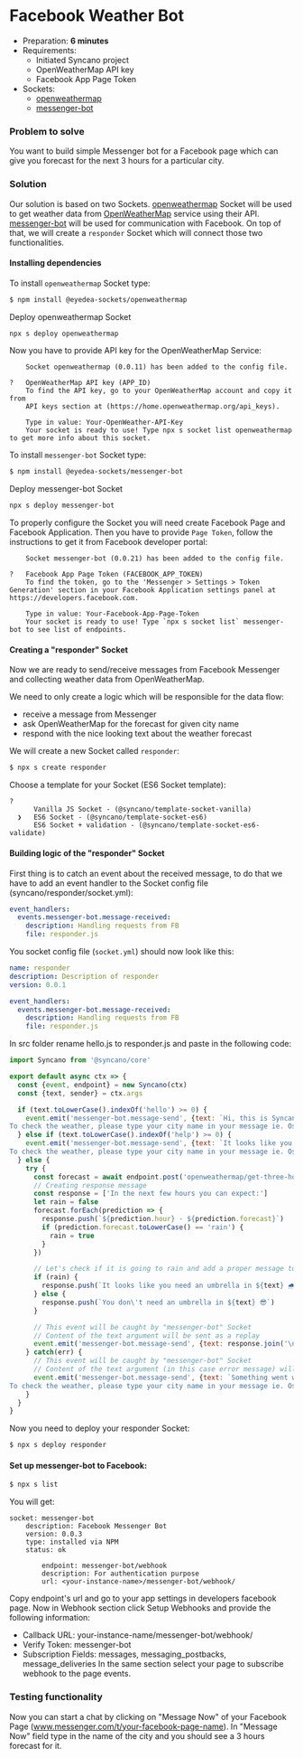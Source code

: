 # Facebook Weather Bot

- Preparation: **6 minutes**
- Requirements:
  - Initiated Syncano project
  - OpenWeatherMap API key
  - Facebook App Page Token
- Sockets:
  - [openweathermap](https://www.npmjs.com/package/@eyedea-sockets/openweathermap)
  - [messenger-bot](https://www.npmjs.com/package/@eyedea-sockets/messenger-bot)

### Problem to solve

You want to build simple Messenger bot for a Facebook page which can give you forecast for the next 3 hours for a particular city.

### Solution

Our solution is based on two Sockets. [openweathermap](https://www.npmjs.com/package/@eyedea-sockets/openweathermap) Socket will be used to get weather data from [OpenWeatherMap](https://openweathermap.org/) service using their API. [messenger-bot](https://www.npmjs.com/package/@eyedea-sockets/messenger-bot) will be used for communication with Facebook. On top of that, we will create a `responder` Socket which will connect those two functionalities.


#### Installing dependencies

To install `openweathermap` Socket type:
```sh
$ npm install @eyedea-sockets/openweathermap
```
Deploy openweathermap Socket

```sh
npx s deploy openweathermap
```

Now you have to provide API key for the OpenWeatherMap Service:
```
    Socket openweathermap (0.0.11) has been added to the config file.

?   OpenWeatherMap API key (APP_ID)
    To find the API key, go to your OpenWeatherMap account and copy it from
    API keys section at (https://home.openweathermap.org/api_keys).

    Type in value: Your-OpenWeather-API-Key
    Your socket is ready to use! Type npx s socket list openweathermap to get more info about this socket.
```



To install `messenger-bot` Socket type:
```sh
$ npm install @eyedea-sockets/messenger-bot
```

Deploy messenger-bot Socket

```sh
npx s deploy messenger-bot
```

To properly configure the Socket you will need create Facebook Page and Facebook Application.
Then you have to provide `Page Token`, follow the instructions to get it from Facebook developer portal:
```
    Socket messenger-bot (0.0.21) has been added to the config file.

?   Facebook App Page Token (FACEBOOK_APP_TOKEN)
    To find the token, go to the 'Messenger > Settings > Token Generation' section in your Facebook Application settings panel at https://developers.facebook.com.

    Type in value: Your-Facebook-App-Page-Token
    Your socket is ready to use! Type `npx s socket list` messenger-bot to see list of endpoints.
```

#### Creating a "responder" Socket

Now we are ready to send/receive messages from Facebook Messenger and collecting weather data from OpenWeatherMap.

We need to only create a logic which will be responsible for the data flow:
  - receive a message from Messenger
  - ask OpenWeatherMap for the forecast for given city name
  - respond with the nice looking text about the weather forecast

We will create a new Socket called `responder`:

```sh
$ npx s create responder
```

Choose a template for your Socket (ES6 Socket template):
```
?
      Vanilla JS Socket - (@syncano/template-socket-vanilla)
  ❯   ES6 Socket - (@syncano/template-socket-es6)
      ES6 Socket + validation - (@syncano/template-socket-es6-validate)

```

#### Building logic of the "responder" Socket

First thing is to catch an event about the received message, to do that we have to add an event handler to the Socket config file (syncano/responder/socket.yml):

```yaml
event_handlers:
  events.messenger-bot.message-received:
    description: Handling requests from FB
    file: responder.js
```

You socket config file (`socket.yml`) should now look like this:

```yaml
name: responder
description: Description of responder
version: 0.0.1

event_handlers:
  events.messenger-bot.message-received:
    description: Handling requests from FB
    file: responder.js
```
In src folder rename hello.js to responder.js and paste in the following code:

```javascript
import Syncano from '@syncano/core'

export default async ctx => {
  const {event, endpoint} = new Syncano(ctx)
  const {text, sender} = ctx.args

  if (text.toLowerCase().indexOf('hello') >= 0) {
    event.emit('messenger-bot.message-send', {text: `Hi, this is Syncano Weather bot 😎 
To check the weather, please type your city name in your message ie. Oslo  `, sender} )
  } else if (text.toLowerCase().indexOf('help') >= 0) {
    event.emit('messenger-bot.message-send', {text: `It looks like you need some help 🤔 
To check the weather, please type your city name in your message ie. Oslo  `, sender} )
  } else {
    try {
      const forecast = await endpoint.post('openweathermap/get-three-hours', {city: text})
      // Creating response message
      const response = ['In the next few hours you can expect:']
      let rain = false
      forecast.forEach(prediction => {
        response.push(`${prediction.hour} - ${prediction.forecast}`)
        if (prediction.forecast.toLowerCase() == 'rain') {
          rain = true
        }
      })

      // Let's check if it is going to rain and add a proper message to the response
      if (rain) {
        response.push(`It looks like you need an umbrella in ${text} 🌧`)
      } else {
        response.push(`You don\'t need an umbrella in ${text} 😎`)
      }

      // This event will be caught by "messenger-bot" Socket
      // Content of the text argument will be sent as a replay
      event.emit('messenger-bot.message-send', {text: response.join('\n'), sender} )
    } catch(err) {
      // This event will be caught by "messenger-bot" Socket
      // Content of the text argument (in this case error message) will be sent as a replay
      event.emit('messenger-bot.message-send', {text: `Something went wrong: ${err.data.message}.
To check the weather, please type your city name in your message ie. Oslo`, sender} )
    }
  }
}
```

Now you need to deploy your responder Socket:

```sh
$ npx s deploy responder
```

#### Set up messenger-bot to Facebook:
```sh
$ npx s list
```

You will get:
```
socket: messenger-bot
    description: Facebook Messenger Bot
    version: 0.0.3
    type: installed via NPM
    status: ok

        endpoint: messenger-bot/webhook
        description: For authentication purpose
        url: <your-instance-name>/messenger-bot/webhook/
```
Copy endpoint's url and go to your app settings in developers facebook page.
Now in Webhook section click Setup Webhooks and provide the following information:
- Callback URL: your-instance-name/messenger-bot/webhook/
- Verify Token: messenger-bot
- Subscription Fields: messages, messaging_postbacks, message_deliveries
In the same section select your page to subscribe webhook to the page events.

### Testing functionality

Now you can start a chat by clicking on "Message Now" of your Facebook Page (www.messenger.com/t/your-facebook-page-name).
In "Message Now" field type in the name of the city and you should see a 3 hours forecast for it.
